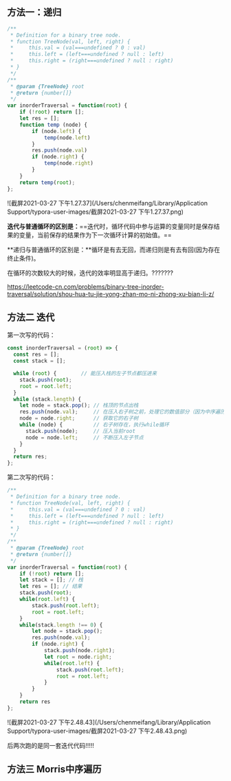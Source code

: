 ## 方法一：递归

```js
/**
 * Definition for a binary tree node.
 * function TreeNode(val, left, right) {
 *     this.val = (val===undefined ? 0 : val)
 *     this.left = (left===undefined ? null : left)
 *     this.right = (right===undefined ? null : right)
 * }
 */
/**
 * @param {TreeNode} root
 * @return {number[]}
 */
var inorderTraversal = function(root) {
    if (!root) return [];
    let res = [];
    function temp (node) {
        if (node.left) {
            temp(node.left)
        }
        res.push(node.val)
        if (node.right) {
            temp(node.right)
        }
    }
    return temp(root);
};
```

![截屏2021-03-27 下午1.27.37](/Users/chenmeifang/Library/Application Support/typora-user-images/截屏2021-03-27 下午1.27.37.png)

**迭代与普通循环的区别是：**==迭代时，循环代码中参与运算的变量同时是保存结果的变量，当前保存的结果作为下一次循环计算的初始值。==

**递归与普通循环的区别是：**循环是有去无回，而递归则是有去有回(因为存在终止条件)。

在循环的次数较大的时候，迭代的效率明显高于递归。???????

https://leetcode-cn.com/problems/binary-tree-inorder-traversal/solution/shou-hua-tu-jie-yong-zhan-mo-ni-zhong-xu-bian-li-z/

## 方法二 迭代

第一次写的代码：

```js
const inorderTraversal = (root) => {
  const res = [];
  const stack = [];

  while (root) {        // 能压入栈的左子节点都压进来
    stack.push(root);
    root = root.left;
  }
  while (stack.length) {
    let node = stack.pop(); // 栈顶的节点出栈
    res.push(node.val);     // 在压入右子树之前，处理它的数值部分（因为中序遍历）
    node = node.right;      // 获取它的右子树
    while (node) {          // 右子树存在，执行while循环    
      stack.push(node);     // 压入当前root
      node = node.left;     // 不断压入左子节点
    }
  }
  return res;
};
```

第二次写的代码：

```js
/**
 * Definition for a binary tree node.
 * function TreeNode(val, left, right) {
 *     this.val = (val===undefined ? 0 : val)
 *     this.left = (left===undefined ? null : left)
 *     this.right = (right===undefined ? null : right)
 * }
 */
/**
 * @param {TreeNode} root
 * @return {number[]}
 */
var inorderTraversal = function(root) {
    if (!root) return [];
    let stack = []; // 栈
    let res = []; // 结果
    stack.push(root);
    while(root.left) {
        stack.push(root.left);
        root = root.left;
    }
    while(stack.length !== 0) {
        let node = stack.pop();
        res.push(node.val);
        if (node.right) {
            stack.push(node.right);
            let root = node.right;
            while(root.left) {
                stack.push(root.left);
                root = root.left;
            }
        } 
    }
    return res
};
```

![截屏2021-03-27 下午2.48.43](/Users/chenmeifang/Library/Application Support/typora-user-images/截屏2021-03-27 下午2.48.43.png)

后两次跑的是同一套迭代代码!!!!!

## 方法三 Morris中序遍历



























